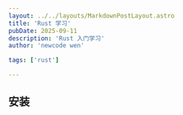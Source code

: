 ```yaml
---
layout: ../../layouts/MarkdownPostLayout.astro
title: 'Rust 学习'
pubDate: 2025-09-11
description: 'Rust 入门学习'
author: 'newcode wen'

tags: ['rust']

---
```


## 安装

